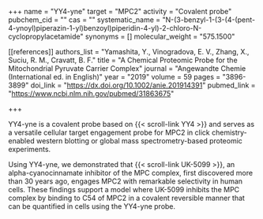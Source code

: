 +++
name = "YY4-yne"
target = "MPC2"
activity = "Covalent probe"
pubchem_cid = ""
cas = ""
systematic_name = "N-(3-benzyl-1-(3-(4-(pent-4-ynoyl)piperazin-1-yl)benzoyl)piperidin-4-yl)-2-chloro-N-cyclopropylacetamide"
synonyms = []
molecular_weight = "575.1500"

[[references]]
authors_list = "Yamashita, Y., Vinogradova, E. V., Zhang, X., Suciu, R. M., Cravatt, B. F."
title = "A Chemical Proteomic Probe for the Mitochondrial Pyruvate Carrier Complex"
journal = "Angewandte Chemie (International ed. in English)"
year = "2019"
volume = 59
pages = "3896-3899"
doi_link = "https://dx.doi.org/10.1002/anie.201914391"
pubmed_link = "https://www.ncbi.nlm.nih.gov/pubmed/31863675"

+++

YY4-yne is a covalent probe based on {{< scroll-link YY4 >}} and serves as a versatile cellular target engagement probe for MPC2 in click chemistry-enabled western blotting or global mass spectrometry-based proteomic experiments.

Using YY4-yne, we demonstrated that {{< scroll-link UK-5099 >}}, an alpha-cyanocinnamate inhibitor of the MPC complex, first discovered more than 30 years ago, engages MPC2 with remarkable selectivity in human cells. These findings support a model where UK-5099 inhibits the MPC complex by binding to C54 of MPC2 in a covalent reversible manner that can be quantified in cells using the YY4-yne probe.
